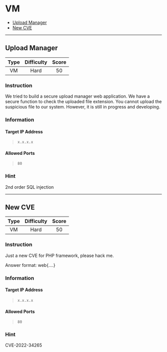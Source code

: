 # VM

- [Upload Manager](#upload-manager)
- [New CVE](#new-cve)

---

## Upload Manager

| Type | Difficulty | Score |
|:----:|:----------:|:-----:|
|  VM  |    Hard    |   50  |

### Instruction

We tried to build a secure upload manager web application. We have a secure function to check the uploaded file extension. You cannot upload the suspicious file to our system. However, it is still in progress and developing.

### Information

#### Target IP Address

> `x.x.x.x`

#### Allowed Ports

> `80`

### Hint

2nd order SQL injection

---

## New CVE

| Type | Difficulty | Score |
|:----:|:----------:|:-----:|
|  VM  |    Hard    |   50  |

### Instruction

Just a new CVE for PHP framework, please hack me.

Answer format: web{….}

### Information

#### Target IP Address

> `x.x.x.x`

#### Allowed Ports

> `80`

### Hint

CVE-2022-34265
